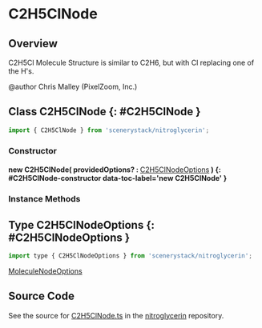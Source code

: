 # C2H5ClNode

## Overview

C2H5Cl Molecule
Structure is similar to C2H6, but with Cl replacing one of the H's.

@author Chris Malley (PixelZoom, Inc.)

## Class C2H5ClNode {: #C2H5ClNode }


```js
import { C2H5ClNode } from 'scenerystack/nitroglycerin';
```
### Constructor

#### new C2H5ClNode( providedOptions? : <span style="font-weight: 400;">[C2H5ClNodeOptions](../nitroglycerin/C2H5ClNode.md#C2H5ClNodeOptions)</span> ) {: #C2H5ClNode-constructor data-toc-label='new C2H5ClNode' }

### Instance Methods





## Type C2H5ClNodeOptions {: #C2H5ClNodeOptions }


```js
import type { C2H5ClNodeOptions } from 'scenerystack/nitroglycerin';
```


[MoleculeNodeOptions](../nitroglycerin/MoleculeNode.md#MoleculeNodeOptions)



## Source Code

See the source for [C2H5ClNode.ts](https://github.com/phetsims/nitroglycerin/blob/main/js/nodes/C2H5ClNode.ts) in the [nitroglycerin](https://github.com/phetsims/nitroglycerin) repository.
